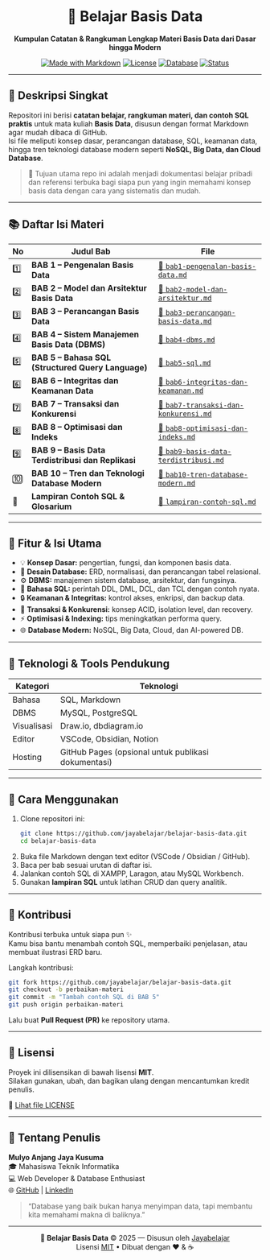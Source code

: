 <div align="center">

# 📘 Belajar Basis Data
**Kumpulan Catatan & Rangkuman Lengkap Materi Basis Data dari Dasar hingga Modern**

[![Made with Markdown](https://img.shields.io/badge/Made%20with-Markdown-1f425f.svg)](https://www.markdownguide.org)
[![License](https://img.shields.io/badge/license-MIT-blue.svg)](LICENSE)
[![Database](https://img.shields.io/badge/Topic-Database-4E8DF5.svg)](#)
[![Status](https://img.shields.io/badge/Version-1.0.0-green.svg)](#)

</div>

---

## 🧩 Deskripsi Singkat
Repositori ini berisi **catatan belajar, rangkuman materi, dan contoh SQL praktis** untuk mata kuliah **Basis Data**, disusun dengan format Markdown agar mudah dibaca di GitHub.  
Isi file meliputi konsep dasar, perancangan database, SQL, keamanan data, hingga tren teknologi database modern seperti **NoSQL, Big Data, dan Cloud Database**.

> 🎯 Tujuan utama repo ini adalah menjadi dokumentasi belajar pribadi dan referensi terbuka bagi siapa pun yang ingin memahami konsep basis data dengan cara yang sistematis dan mudah.

---

## 📚 Daftar Isi Materi
| No | Judul Bab | File |
|----|------------|------|
| 1️⃣ | **BAB 1 – Pengenalan Basis Data** | [📄 `bab1-pengenalan-basis-data.md`](./bab1-pengenalan-basis-data.md) |
| 2️⃣ | **BAB 2 – Model dan Arsitektur Basis Data** | [📄 `bab2-model-dan-arsitektur.md`](./bab2-model-dan-arsitektur.md) |
| 3️⃣ | **BAB 3 – Perancangan Basis Data** | [📄 `bab3-perancangan-basis-data.md`](./bab3-perancangan-basis-data.md) |
| 4️⃣ | **BAB 4 – Sistem Manajemen Basis Data (DBMS)** | [📄 `bab4-dbms.md`](./bab4-dbms.md) |
| 5️⃣ | **BAB 5 – Bahasa SQL (Structured Query Language)** | [📄 `bab5-sql.md`](./bab5-sql.md) |
| 6️⃣ | **BAB 6 – Integritas dan Keamanan Data** | [📄 `bab6-integritas-dan-keamanan.md`](./bab6-integritas-dan-keamanan.md) |
| 7️⃣ | **BAB 7 – Transaksi dan Konkurensi** | [📄 `bab7-transaksi-dan-konkurensi.md`](./bab7-transaksi-dan-konkurensi.md) |
| 8️⃣ | **BAB 8 – Optimisasi dan Indeks** | [📄 `bab8-optimisasi-dan-indeks.md`](./bab8-optimisasi-dan-indeks.md) |
| 9️⃣ | **BAB 9 – Basis Data Terdistribusi dan Replikasi** | [📄 `bab9-basis-data-terdistribusi.md`](./bab9-basis-data-terdistribusi.md) |
| 🔟 | **BAB 10 – Tren dan Teknologi Database Modern** | [📄 `bab10-tren-database-modern.md`](./bab10-tren-database-modern.md) |
| 📎 | **Lampiran Contoh SQL & Glosarium** | [📄 `lampiran-contoh-sql.md`](./lampiran-contoh-sql.md) |

---

## 🧠 Fitur & Isi Utama
- 💡 **Konsep Dasar:** pengertian, fungsi, dan komponen basis data.  
- 🧱 **Desain Database:** ERD, normalisasi, dan perancangan tabel relasional.  
- ⚙️ **DBMS:** manajemen sistem database, arsitektur, dan fungsinya.  
- 💾 **Bahasa SQL:** perintah DDL, DML, DCL, dan TCL dengan contoh nyata.  
- 🔒 **Keamanan & Integritas:** kontrol akses, enkripsi, dan backup data.  
- 🔁 **Transaksi & Konkurensi:** konsep ACID, isolation level, dan recovery.  
- ⚡ **Optimisasi & Indexing:** tips meningkatkan performa query.  
- 🌐 **Database Modern:** NoSQL, Big Data, Cloud, dan AI-powered DB.  

---

## 🧩 Teknologi & Tools Pendukung
| Kategori | Teknologi |
|-----------|------------|
| Bahasa | SQL, Markdown |
| DBMS | MySQL, PostgreSQL |
| Visualisasi | Draw.io, dbdiagram.io |
| Editor | VSCode, Obsidian, Notion |
| Hosting | GitHub Pages (opsional untuk publikasi dokumentasi) |

---

## 📖 Cara Menggunakan
1. Clone repositori ini:
   ```bash
   git clone https://github.com/jayabelajar/belajar-basis-data.git
   cd belajar-basis-data
   ```
2. Buka file Markdown dengan text editor (VSCode / Obsidian / GitHub).  
3. Baca per bab sesuai urutan di daftar isi.  
4. Jalankan contoh SQL di XAMPP, Laragon, atau MySQL Workbench.  
5. Gunakan **lampiran SQL** untuk latihan CRUD dan query analitik.

---

## 🧠 Kontribusi
Kontribusi terbuka untuk siapa pun ✨  
Kamu bisa bantu menambah contoh SQL, memperbaiki penjelasan, atau membuat ilustrasi ERD baru.

Langkah kontribusi:
```bash
git fork https://github.com/jayabelajar/belajar-basis-data.git
git checkout -b perbaikan-materi
git commit -m "Tambah contoh SQL di BAB 5"
git push origin perbaikan-materi
```
Lalu buat **Pull Request (PR)** ke repository utama.

---

## 📄 Lisensi
Proyek ini dilisensikan di bawah lisensi **MIT**.  
Silakan gunakan, ubah, dan bagikan ulang dengan mencantumkan kredit penulis.

📜 [Lihat file LICENSE](./LICENSE)

---

## 👤 Tentang Penulis
**Mulyo Anjang Jaya Kusuma**  
🎓 Mahasiswa Teknik Informatika  
💻 Web Developer & Database Enthusiast  
🌐 [GitHub](https://github.com/jayabelajar) | [LinkedIn](https://linkedin.com/in/jykusuma)

> “Database yang baik bukan hanya menyimpan data, tapi membantu kita memahami makna di baliknya.”

---

<div align="center">

📘 **Belajar Basis Data** © 2025 — Disusun oleh [Jayabelajar](https://github.com/jayabelajar)  
Lisensi [MIT](./LICENSE) • Dibuat dengan ❤️ & ☕  

</div>
